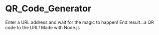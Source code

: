 # QR_Code_Generator
Enter a URL address and wait for the magic to happen! End result...a QR code to the URL!
Made with Node.js
